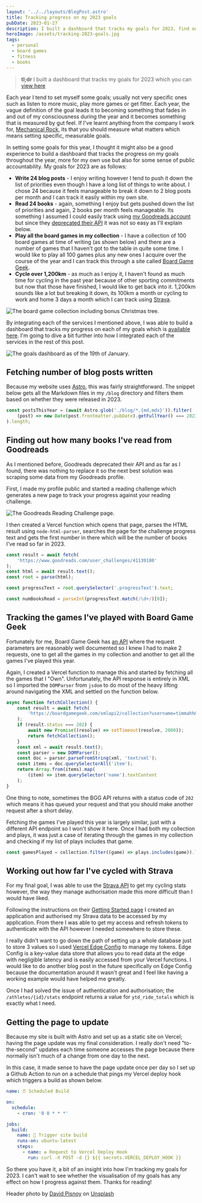 ```yaml
---
layout: '../../layouts/BlogPost.astro'
title: Tracking progress on my 2023 goals
pubDate: 2023-01-27
description: I built a dashboard that tracks my goals for 2023, find out the goals I set for myself and how I'm going about tracking them.
heroImage: /assets/tracking-2023-goals.jpg
tags:
  - personal
  - board games
  - fitness
  - books
---
```


> **tl;dr** I built a dashboard that tracks my goals for 2023 which you can [view here](/2023-goals)

Each year I tend to set myself some goals; usually not very specific ones such as listen to more music, play more games or get fitter. Each year, the vague definition of the goal leads it to becoming something that fades in and out of my consciousness during the year and it becomes something that is measured by gut feel. If I've learnt anything from the company I work for, [Mechanical Rock](https://www.youtube.com/watch?v=tTpCfwyQt5c), its that you should measure what matters which means setting specific, measurable goals.

In setting some goals for this year, I thought it might also be a good experience to build a dashboard that tracks the progress on my goals throughout the year, more for my own use but also for some sense of public accountability. My goals for 2023 are as follows:

- **Write 24 blog posts** - I enjoy writing however I tend to push it down the list of priorities even though I have a long list of things to write about. I chose 24 because it feels manageable to break it down to 2 blog posts per month and I can track it easily within my own site.
- **Read 24 books** - again, something I enjoy but gets pushed down the list of priorities and again, 2 books per month feels manageable. Its something I assumed I could easily track using [my Goodreads account](https://www.goodreads.com/user/show/151018120-timothy-veletta) but since they [deprecated their API](https://help.goodreads.com/s/article/Does-Goodreads-support-the-use-of-APIs) it was not so easy as I'll explain below.
- **Play all the board games in my collection** - I have a collection of 100 board games at time of writing (as shown below) and there are a number of games that I haven't got to the table in quite some time. I would like to play all 100 games plus any new ones I acquire over the course of the year and I can track this through a site called [Board Game Geek](https://boardgamegeek.com/user/timmahh).
- **Cycle over 1,200km** - as much as I enjoy it, I haven't found as much time for cycling in the past year because of other sporting commitments but now that those have finished, I would like to get back into it. 1,200km sounds like a lot but breaking it down, its 100km a month or cycling to work and home 3 days a month which I can track using [Strava](https://www.strava.com/athletes/64997285).

![The board game collection including bonus Christmas tree.](/assets/board-game-collection.jpg 'The board game collection including bonus Christmas tree.')

By integrating each of the services I mentioned above, I was able to build a dashboard that tracks my progress on each of my goals which is [available here](/2023-goals). I'm going to dive a bit further into how I integrated each of the services in the rest of this post.

![The goals dashboard as of the 19th of January.](/assets/goals-dashboard.jpg 'The goals dashboard as of the 19th of January.')

## Fetching number of blog posts written

Because my website uses [Astro](https://astro.build/), this was fairly straightforward. The snippet below gets all the Markdown files in my `/blog` directory and filters them based on whether they were released in 2023.

```javascript
const postsThisYear = (await Astro.glob('./blog/*.{md,mdx}')).filter(
	(post) => new Date(post.frontmatter.pubDate).getFullYear() === 2023
).length;
```

## Finding out how many books I've read from Goodreads

As I mentioned before, Goodreads deprecated their API and as far as I found, there was nothing to replace it so the next best solution was scraping some data from my Goodreads profile.

First, I made my profile public and started a reading challenge which generates a new page to track your progress against your reading challenge.

![The Goodreads Reading Challenge page.](/assets/goodreads-reading-challenge.jpg 'The Goodreads Reading Challenge page.')

I then created a Vercel function which opens that page, parses the HTML result using `node-html-parser`, searches the page for the challenge progress text and gets the first number in there which will be the number of books I've read so far in 2023.

```javascript
const result = await fetch(
	'https://www.goodreads.com/user_challenges/41139180'
);
const html = await result.text();
const root = parse(html);

const progressText = root.querySelector('.progressText').text;

const numBooksRead = parseInt(progressText.match(/\d+/)[0]);
```

## Tracking the games I've played with Board Game Geek

Fortunately for me, Board Game Geek has [an API](https://boardgamegeek.com/wiki/page/BGG_XML_API2) where the request parameters are reasonably well documented so I knew I had to make 2 requests, one to get all the games in my collection and another to get all the games I've played this year.

Again, I created a Vercel function to manage this and started by fetching all the games that I "Own". Unfortunately, the API response is entirely in XML so I imported the `DOMParser` from `jsdom` to do most of the heavy lifting around navigating the XML and settled on the function below.

```javascript
async function fetchCollection() {
	const result = await fetch(
		'https://boardgamegeek.com/xmlapi2/collection?username=timmahh&own=1&brief&subtype=boardgame&excludesubtype=boardgameexpansion'
	);
	if (result.status === 202) {
		await new Promise((resolve) => setTimeout(resolve, 2000));
		return fetchCollection();
	}
	const xml = await result.text();
	const parser = new DOMParser();
	const doc = parser.parseFromString(xml, 'text/xml');
	const items = doc.querySelectorAll('item');
	return Array.from(items).map(
		(item) => item.querySelector('name').textContent
	);
}
```

One thing to note, sometimes the BGG API returns with a status code of `202` which means it has queued your request and that you should make another request after a short delay.

Fetching the games I've played this year is largely similar, just with a different API endpoint so I won't show it here. Once I had both my collection and plays, it was just a case of iterating through the games in my collection and checking if my list of plays includes that game.

```javascript
const gamesPlayed = collection.filter((game) => plays.includes(game)).length;
```

## Working out how far I've cycled with Strava

For my final goal, I was able to use the [Strava API](https://developers.strava.com/) to get my cycling stats however, the way they manage authorisation made this more difficult than I would have liked.

Following the instructions on their [Getting Started page](https://developers.strava.com/docs/getting-started/) I created an application and authorised my Strava data to be accessed by my application. From there I was able to get my access and refresh tokens to authenticate with the API however I needed somewhere to store these.

I really didn't want to go down the path of setting up a whole database just to store 3 values so I used [Vercel Edge Config](https://vercel.com/docs/concepts/edge-network/edge-config) to manage my tokens. Edge Config is a key-value data store that allows you to read data at the edge with negligible latency and is easily accessed from your Vercel functions. I would like to do another blog post in the future specifically on Edge Config because the documentation around it wasn't great and I feel like having a working example would have helped me greatly.

Once I had solved the issue of authentication and authorisation; the `/athletes/{id}/stats` endpoint returns a value for `ytd_ride_totals` which is exactly what I need.

## Getting the page to update

Because my site is built with Astro and set up as a static site on Vercel; having the page update was my final consideration. I really don't need "to-the-second" updates each time someone accesses the page because there normally isn't much of a change from one day to the next.

In this case, it made sense to have the page update once per day so I set up a Github Action to run on a schedule that pings my Vercel deploy hook which triggers a build as shown below.

```yaml
name: ⏰ Scheduled Build

on:
  schedule:
    - cron: '0 0 * * *'

jobs:
  build:
    name: 🔫 Trigger site build
    runs-on: ubuntu-latest
    steps:
      - name: ♻️ Request to Vercel Deploy Hook
        run: curl -X POST -d {} ${{ secrets.VERCEL_DEPLOY_HOOK }}
```

So there you have it, a bit of an insight into how I'm tracking my goals for 2023. I can't wait to see whether the visualisation of my goals has any effect on how I progress against them. Thanks for reading!

Header photo by <a href="https://unsplash.com/@davidpisnoy?utm_source=unsplash&utm_medium=referral&utm_content=creditCopyText">David Pisnoy</a> on <a href="https://unsplash.com/photos/r1V-OtZR7XY?utm_source=unsplash&utm_medium=referral&utm_content=creditCopyText">Unsplash</a>
